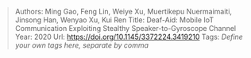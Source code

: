 > Authors: Ming Gao, Feng Lin, Weiye Xu, Muertikepu Nuermaimaiti, Jinsong Han, Wenyao Xu, Kui Ren
> Title: Deaf-Aid: Mobile IoT Communication Exploiting Stealthy Speaker-to-Gyroscope Channel
> Year: 2020
> Url: https://doi.org/10.1145/3372224.3419210
> Tags: *Define your own tags here, separate by comma*